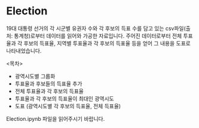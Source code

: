 # Election

19대 대통령 선거의 각 시군별 유권자 수와 각 후보의 득표 수를 담고 있는 csv파일(출처: 통계청)로부터 데이터를 읽어와 가공한 자료입니다.
주어진 데이터로부터 전체 투표율과 각 후보의 득표율, 지역별 투표율과 각 후보의 득표율 등을 얻어 그 내용을 도표로 나타내었습니다.

<목차>
- 광역시도별 그룹화
- 투표율과 후보들의 득표율 추가
- 전체 투표율과 각 후보의 득표율
- 투표율과 각 후보의 득표율이 최대인 광역시도
- 도표 (광역시도별 각 후보의 득표율, 전체 득표율)

 Election.ipynb 파일을 읽어주시기 바랍니다.
